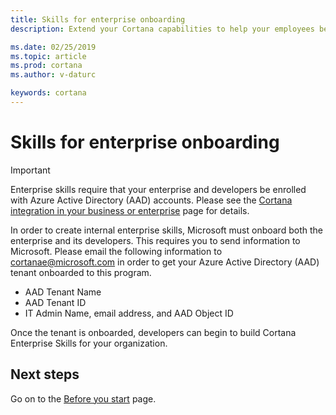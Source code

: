 ```yaml
---  
title: Skills for enterprise onboarding
description: Extend your Cortana capabilities to help your employees be more productive. 

ms.date: 02/25/2019
ms.topic: article
ms.prod: cortana
ms.author: v-daturc

keywords: cortana
---  
```


# Skills for enterprise onboarding

>[!IMPORTANT]
>Enterprise skills require that your enterprise and developers be enrolled with Azure Active Directory (AAD) accounts. Please see the [Cortana integration in your business or enterprise](https://docs.microsoft.com/en-us/windows/configuration/cortana-at-work/cortana-at-work-overview) page for details.

In order to create internal enterprise skills, Microsoft must onboard both the enterprise and its developers. This requires you to send information to Microsoft. Please email the following information to cortanae@microsoft.com in order to get your Azure Active Directory (AAD) tenant onboarded to this program.

* AAD Tenant Name
* AAD Tenant ID
* IT Admin Name, email address, and AAD Object ID

Once the tenant is onboarded, developers can begin to build Cortana Enterprise Skills for your organization.

## Next steps

Go on to the [Before you start](./before-you-start.md) page.
